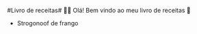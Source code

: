 #Livro de receitas# :man_cook:
Olá! Bem vindo ao meu livro de receitas :wave:
 - Strogonoof de frango

